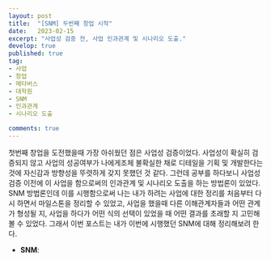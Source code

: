 ```yaml
---
layout: post
title:  "[SNM] 두번째 창업 시작"
date:   2023-02-15
excerpt: "사업성 검증 전, 사업 인과관계 및 시나리오 도출."
develop: true
published: true
tag:
- 사업
- 창업
- 메타버스
- 대학원
- SNM
- 인과관계
- 시나리오 도출

comments: true
---
```


첫번째 창업을 도전했을때 가장 아쉬웠던 점은 사업성 검증이었다. 사업성이 확실히 검증되지 않고 사업의 성공여부가 나에게조체 불확실한 채로 디테일을 기획 및 개발한다는 것에 자신감과 방향성을 뚜렷하게 갖지 못했던 것 같다. 그런데 공부를 하다보니 사업성 검증 이전에 이 사업을 함으로써의 인과관계 및 시나리오 도출을 하는 방법론이 있었다. SNM 방법론인데 이를 시행함으로써 나는 내가 하려는 사업에 대한 정리를 처음부터 다시 하면서 마일스톤을 정리할 수 있었고, 사업을 했을때 다른 이해관계자들과 어떤 관계가 형성될 지, 사업을 하다가 어떤 식의 선택이 있었을 때 어떤 결과를 초래할 지 고민해 볼 수 있었다. 그래서 이번 포스트는 내가 이번에 시행했던 SNM에 대해 정리해보려 한다.

 * **SNM**:
